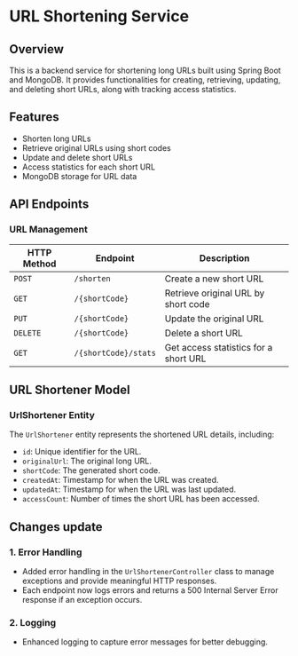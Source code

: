 
# URL Shortening Service

## Overview
This is a backend service for shortening long URLs built using Spring Boot and MongoDB. It provides functionalities for creating, retrieving, updating, and deleting short URLs, along with tracking access statistics.

## Features
- Shorten long URLs
- Retrieve original URLs using short codes
- Update and delete short URLs
- Access statistics for each short URL
- MongoDB storage for URL data

## API Endpoints

### **URL Management**

| HTTP Method | Endpoint               | Description                       |
|-------------|------------------------|-----------------------------------|
| `POST`      | `/shorten`             | Create a new short URL            |
| `GET`       | `/{shortCode}`         | Retrieve original URL by short code|
| `PUT`       | `/{shortCode}`         | Update the original URL           |
| `DELETE`    | `/{shortCode}`         | Delete a short URL                |
| `GET`       | `/{shortCode}/stats`   | Get access statistics for a short URL |

## URL Shortener Model

### UrlShortener Entity
The `UrlShortener` entity represents the shortened URL details, including:
- `id`: Unique identifier for the URL.
- `originalUrl`: The original long URL.
- `shortCode`: The generated short code.
- `createdAt`: Timestamp for when the URL was created.
- `updatedAt`: Timestamp for when the URL was last updated.
- `accessCount`: Number of times the short URL has been accessed.

## Changes update

### 1. Error Handling
- Added error handling in the `UrlShortenerController` class to manage exceptions and provide meaningful HTTP responses.
- Each endpoint now logs errors and returns a 500 Internal Server Error response if an exception occurs.

### 2. Logging
- Enhanced logging to capture error messages for better debugging.
